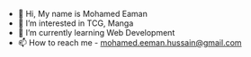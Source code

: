 - 👋 Hi, My name is Mohamed Eaman
- 👀 I’m interested in TCG, Manga
- 🌱 I’m currently learning Web Development
- 📫 How to reach me - mohamed.eeman.hussain@gmail.com

<!---
Mode-Eako/Mode-Eako is a ✨ special ✨ repository because its `README.md` (this file) appears on your GitHub profile.
You can click the Preview link to take a look at your changes.
--->
